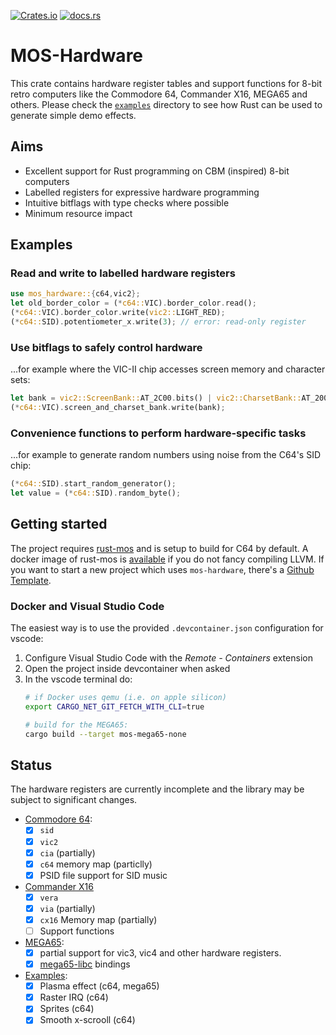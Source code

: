 [![Crates.io](https://img.shields.io/crates/v/mos-hardware)](https://crates.io/crates/mos-hardware)
[![docs.rs](https://img.shields.io/docsrs/mos-hardware)](https://docs.rs/mos-hardware/latest/mos_hardware)

# MOS-Hardware

This crate contains hardware register tables and support functions for
8-bit retro computers like the Commodore 64, Commander X16, MEGA65 and others.
Please check the [`examples`](https://github.com/mlund/mos-hardware/tree/main/examples)
directory to see how Rust can be used to generate simple demo effects.

## Aims

- Excellent support for Rust programming on CBM (inspired) 8-bit computers
- Labelled registers for expressive hardware programming
- Intuitive bitflags with type checks where possible
- Minimum resource impact

## Examples

### Read and write to labelled hardware registers

~~~ rust
use mos_hardware::{c64,vic2};
let old_border_color = (*c64::VIC).border_color.read();
(*c64::VIC).border_color.write(vic2::LIGHT_RED);
(*c64::SID).potentiometer_x.write(3); // error: read-only register
~~~

### Use bitflags to safely control hardware

...for example where the VIC-II chip accesses screen memory and character sets:

~~~ rust
let bank = vic2::ScreenBank::AT_2C00.bits() | vic2::CharsetBank::AT_2000.bits();
(*c64::VIC).screen_and_charset_bank.write(bank);
~~~

### Convenience functions to perform hardware-specific tasks

...for example to generate random numbers using noise from the C64's SID chip:

~~~ rust
(*c64::SID).start_random_generator();
let value = (*c64::SID).random_byte();
~~~

## Getting started

The project requires [rust-mos](https://github.com/mrk-its/rust-mos) and
is setup to build for C64 by default.
A docker image of rust-mos is [available](https://hub.docker.com/r/mrkits/rust-mos) if you
do not fancy compiling LLVM.
If you want to start a new project which uses `mos-hardware`, there's a
[Github Template](https://github.com/mlund/mos-hardware-template).

### Docker and Visual Studio Code

The easiest way is to use the provided `.devcontainer.json` configuration for vscode:

1. Configure Visual Studio Code with the _Remote - Containers_ extension
2. Open the project inside devcontainer when asked
3. In the vscode terminal do:
   ~~~ bash
   # if Docker uses qemu (i.e. on apple silicon)
   export CARGO_NET_GIT_FETCH_WITH_CLI=true
   
   # build for the MEGA65:
   cargo build --target mos-mega65-none
   ~~~

## Status

The hardware registers are currently incomplete and the library may
be subject to significant changes.

- [Commodore 64](https://www.c64-wiki.com/wiki/C64):
  - [x] `sid`
  - [x] `vic2`
  - [x] `cia` (partially)
  - [x] `c64` memory map (particlly)
  - [x] PSID file support for SID music
- [Commander X16](https://www.commanderx16.com)
  - [x] `vera`
  - [x] `via` (partially)
  - [x] `cx16` Memory map (partially)
  - [ ] Support functions
- [MEGA65](https://mega65.org):
  - [x] partial support for vic3, vic4 and other hardware registers.
  - [x] [mega65-libc](https://github.com/MEGA65/mega65-libc) bindings
- [Examples](https://github.com/mlund/mos-hardware/tree/main/examples):
  - [x] Plasma effect (c64, mega65)
  - [x] Raster IRQ (c64)
  - [x] Sprites (c64)
  - [x] Smooth x-scrooll (c64)
